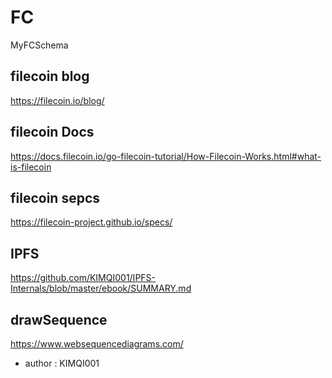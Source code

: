 # FC
MyFCSchema
## filecoin blog
https://filecoin.io/blog/
## filecoin Docs
https://docs.filecoin.io/go-filecoin-tutorial/How-Filecoin-Works.html#what-is-filecoin
## filecoin sepcs
https://filecoin-project.github.io/specs/
## IPFS
https://github.com/KIMQI001/IPFS-Internals/blob/master/ebook/SUMMARY.md
## drawSequence
https://www.websequencediagrams.com/

+ author : KIMQI001
